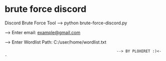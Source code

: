 # brute force discord
Discord Brute Force Tool 
--> python brute-force-discord.py


--> Enter email: example@gmail.com


--> Enter Wordlist Path: C:/user/home/wordlist.txt


                                                      --> BY PLOXERET :)<--
